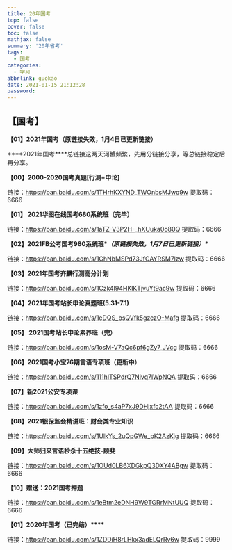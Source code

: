 ```yaml
---
title: 20年国考
top: false
cover: false
toc: false
mathjax: false
summary: '20年省考'
tags:
  - 国考
categories:
  - 学习
abbrlink: guokao
date: 2021-01-15 21:12:28
password:
---
```




## **【国考】**



**【01】2021年国考（原链接失效，1月4日已更新链接）**

***\*2021年国考\****总链接这两天河蟹频繁，先用分链接分享，等总链接稳定后再分享。



**【00】2000-2020国考真题[行测+申论]**

链接：https://pan.baidu.com/s/1THrhKXYND_TWOnbsMJwq9w 提取码：6666 

**【01】 2021华图在线国考680系统班（完毕）**

链接：https://pan.baidu.com/s/1aTZ-V3P2H-_hXUuka0o80Q 提取码：6666 

**【02】2021FB公考国考980系统班\**（原链接失效，1月7日已更新链接）\****

链接：https://pan.baidu.com/s/1GhNbMSPd73JfGAYRSM7lzw 提取码：6666 

**【03】2021年国考齐麟行测高分计划**

链接：https://pan.baidu.com/s/1Czk4l94HKlKTjvuYt9ac9w 提取码：6666 

**【04】2021年国考站长申论真题班(5.31-7.1)**

链接：https://pan.baidu.com/s/1eDQS_bsQVfk5gzczO-Mafg 提取码：6666 

**【05】 2021国考站长申论素养班（完）**

链接：https://pan.baidu.com/s/1osM-V7aQc6pf6gZy7_JVcg 提取码：6666 

**【06】2021国考小宝76期言语专项班（更新中）**

链接：https://pan.baidu.com/s/111hITSPdrQ7Nivq7lWpNQA 提取码：6666 

**【07】新2021公安专项课**

链接：https://pan.baidu.com/s/1zfo_s4aP7xJ9DHjxfc2tAA 提取码：6666 

**【08】2021银保监会精讲班：财会类专业知识**

链接：https://pan.baidu.com/s/1UlkYs_2uQpGWe_pK2AzKjg 提取码：6666 

**【09】大师归来言语秒杀十五绝技-顾斐**

链接：https://pan.baidu.com/s/1OUd0LB6XDGkpQ3DXY4ABgw 提取码：6666 

**【10】赠送：2021国考押题**

链接：https://pan.baidu.com/s/1eBtm2eDNH9W9TGRrMNtUUQ 提取码：6666 

**【01】2020年国考（已完结）\*\**\***

链接：https://pan.baidu.com/s/1ZDDiH8rLHkx3adELQrRv6w 提取码：9999 

